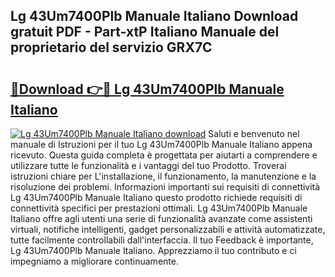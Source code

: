 ## Lg 43Um7400Plb Manuale Italiano Download gratuit PDF - Part-xtP Italiano Manuale del proprietario del servizio GRX7C

# <h2><a href="http://dfbivmh.blite.top/?on=Lg+43Um7400Plb+Manuale+Italiano">🔗Download 👉🔴 Lg 43Um7400Plb Manuale Italiano</a></h2>

[![Lg 43Um7400Plb Manuale Italiano download](https://i.imgur.com/lujVjoI.png)](http://dfbivmh.blite.top/?on=Lg+43Um7400Plb+Manuale+Italiano)
Saluti e benvenuto nel manuale di Istruzioni per il tuo Lg 43Um7400Plb Manuale Italiano appena ricevuto. Questa guida completa è progettata per aiutarti a comprendere e utilizzare tutte le funzionalità e i vantaggi del tuo Prodotto. Troverai istruzioni chiare per L'installazione, il funzionamento, la manutenzione e la risoluzione dei problemi. Informazioni importanti sui requisiti di connettività Lg 43Um7400Plb Manuale Italiano questo prodotto richiede requisiti di connettività specifici per prestazioni ottimali. Lg 43Um7400Plb Manuale Italiano offre agli utenti una serie di funzionalità avanzate come assistenti virtuali, notifiche intelligenti, gadget personalizzabili e attività automatizzate, tutte facilmente controllabili dall'interfaccia. Il tuo Feedback è importante, Lg 43Um7400Plb Manuale Italiano. Apprezziamo il tuo contributo e ci impegniamo a migliorare continuamente.
